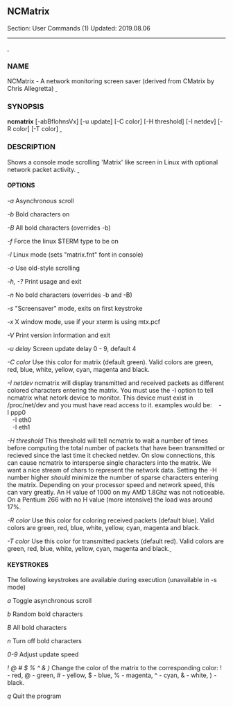 ## NCMatrix
Section: User Commands (1)
Updated: 2019.08.06

* * *
[ ]()

### NAME
NCMatrix - A network monitoring screen saver (derived from CMatrix by Chris Allegretta) [ ]()

### SYNOPSIS
**ncmatrix** [-abBflohnsVx] [-u update] [-C color] [-H threshold] [-I netdev] [-R color] [-T color] [ ]()

### DESCRIPTION
Shows a console mode scrolling 'Matrix' like screen in Linux with optional network packet activity. [ ]()

#### OPTIONS
_-a_
Asynchronous scroll

_-b_
Bold characters on

_-B_
All bold characters (overrides -b)

_-f_
Force the linux $TERM type to be on

_-l_
Linux mode (sets "matrix.fnt" font in console)

_-o_
Use old-style scrolling

_-h, -?_
Print usage and exit

_-n_
No bold characters (overrides -b and -B)

_-s_
"Screensaver" mode, exits on first keystroke

_-x_
X window mode, use if your xterm is using mtx.pcf

_-V_
Print version information and exit

_-u delay_
Screen update delay 0 - 9, default 4

_-C color_
Use this color for matrix (default green). Valid colors are green, red, blue, white, yellow, cyan, magenta and black.

_-I netdev_
ncmatrix will display transmitted and received packets as different colored characters entering the matrix. You must use the -I option to tell ncmatrix what netork device to monitor. This device must exist in /proc/net/dev and you must have read access to it. examples would be:
   -I ppp0   
   -I eth0   
   -I eth1   

_-H threshold_
This threshold will tell ncmatrix to wait a number of times before computing the total number of packets that have been transmitted or recieved since the last time it checked netdev. On slow connections, this can cause ncmatrix to intersperse single characters into the matrix. We want a nice stream of chars to represent the network data. Setting the -H number higher *should* minimize the number of sparse characters entering the matrix. Depending on your processor speed and network speed, this can vary greatly. An H value of 1000 on my AMD 1.8Ghz was not noticeable. On a Pentium 266 with no H value (more intensive) the load was around 17%.

_-R color_
Use this color for coloring received packets (default blue). Valid colors are green, red, blue, white, yellow, cyan, magenta and black.

_-T color_
Use this color for transmitted packets (default red). Valid colors are green, red, blue, white, yellow, cyan, magenta and black.[ ]()

#### KEYSTROKES
The following keystrokes are available during execution (unavailable in -s mode)

_a_
Toggle asynchronous scroll

_b_
Random bold characters

_B_
All bold characters

_n_
Turn off bold characters

_0-9_
Adjust update speed

_! @ # $ % ^ & )_
Change the color of the matrix to the corresponding color: ! - red, @ - green, # - yellow, $ - blue, % - magenta, ^ - cyan, & - white, ) - black.

_q_
Quit the program
